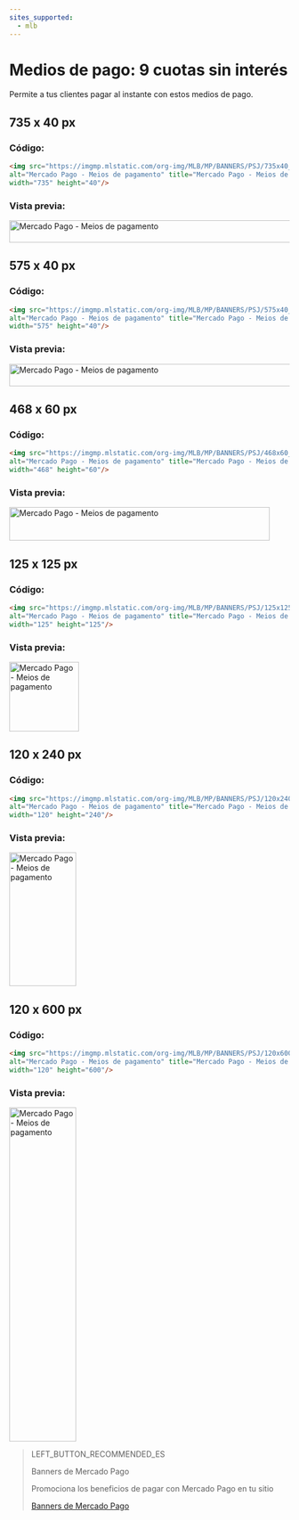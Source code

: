 ```yaml
---
sites_supported:
  - mlb
---
```


# Medios de pago: 9 cuotas sin interés

Permite a tus clientes pagar al instante con estos medios de pago.

## 735 x 40 px

### Código:

```html
<img src="https://imgmp.mlstatic.com/org-img/MLB/MP/BANNERS/PSJ/735x40_banner_psj_9x.jpg" 
alt="Mercado Pago - Meios de pagamento" title="Mercado Pago - Meios de pagamento" 
width="735" height="40"/>
```

### Vista previa:

<img src="https://imgmp.mlstatic.com/org-img/MLB/MP/BANNERS/PSJ/735x40_banner_psj_9x.jpg" alt="Mercado Pago - Meios de pagamento" width="735" height="40"/>


## 575 x 40 px

### Código:

```html
<img src="https://imgmp.mlstatic.com/org-img/MLB/MP/BANNERS/PSJ/575x40_banner_psj_9x.jpg" 
alt="Mercado Pago - Meios de pagamento" title="Mercado Pago - Meios de pagamento" 
width="575" height="40"/>
```

### Vista previa:

<img src="https://imgmp.mlstatic.com/org-img/MLB/MP/BANNERS/PSJ/575x40_banner_psj_9x.jpg" alt="Mercado Pago - Meios de pagamento" width="575" height="40"/>


## 468 x 60 px

### Código:

```html
<img src="https://imgmp.mlstatic.com/org-img/MLB/MP/BANNERS/PSJ/468x60_banner_psj_9x.jpg" 
alt="Mercado Pago - Meios de pagamento" title="Mercado Pago - Meios de pagamento" 
width="468" height="60"/>
```

### Vista previa:

<img src="https://imgmp.mlstatic.com/org-img/MLB/MP/BANNERS/PSJ/468x60_banner_psj_9x.jpg" alt="Mercado Pago - Meios de pagamento" width="468" height="60"/>


## 125 x 125 px

### Código:

```html
<img src="https://imgmp.mlstatic.com/org-img/MLB/MP/BANNERS/PSJ/125x125_banner_psj_9x.jpg" 
alt="Mercado Pago - Meios de pagamento" title="Mercado Pago - Meios de pagamento" 
width="125" height="125"/>
```

### Vista previa:

<img src="https://imgmp.mlstatic.com/org-img/MLB/MP/BANNERS/PSJ/125x125_banner_psj_9x.jpg" alt="Mercado Pago - Meios de pagamento" width="125" height="125"/>


## 120 x 240 px

### Código:

```html
<img src="https://imgmp.mlstatic.com/org-img/MLB/MP/BANNERS/PSJ/120x240_banner_psj_9x.jpg" 
alt="Mercado Pago - Meios de pagamento" title="Mercado Pago - Meios de pagamento" 
width="120" height="240"/>
```

### Vista previa:

<img src="https://imgmp.mlstatic.com/org-img/MLB/MP/BANNERS/PSJ/120x240_banner_psj_9x.jpg" alt="Mercado Pago - Meios de pagamento" width="120" height="240"/>


## 120 x 600 px

### Código:

```html
<img src="https://imgmp.mlstatic.com/org-img/MLB/MP/BANNERS/PSJ/120x600_banner_psj_9x.jpg" 
alt="Mercado Pago - Meios de pagamento" title="Mercado Pago - Meios de pagamento" 
width="120" height="600"/>
```

### Vista previa:

<img src="https://imgmp.mlstatic.com/org-img/MLB/MP/BANNERS/PSJ/120x600_banner_psj_9x.jpg" alt="Mercado Pago - Meios de pagamento" width="120" height="600"/>


> LEFT_BUTTON_RECOMMENDED_ES
>
> Banners de Mercado Pago
>
> Promociona los beneficios de pagar con Mercado Pago en tu sitio
>
> [Banners de Mercado Pago](https://www.mercadopago[FAKER][URL][DOMAIN]/developers/es/guides/resources/banners/introduction/)